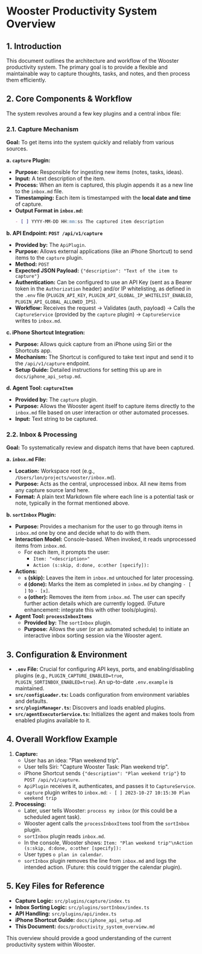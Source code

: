 # Wooster Productivity System Overview

## 1. Introduction

This document outlines the architecture and workflow of the Wooster productivity system. The primary goal is to provide a flexible and maintainable way to capture thoughts, tasks, and notes, and then process them efficiently.

## 2. Core Components & Workflow

The system revolves around a few key plugins and a central inbox file:

### 2.1. Capture Mechanism

**Goal:** To get items into the system quickly and reliably from various sources.

**a. `capture` Plugin:**
   - **Purpose:** Responsible for ingesting new items (notes, tasks, ideas).
   - **Input:** A text description of the item.
   - **Process:** When an item is captured, this plugin appends it as a new line to the `inbox.md` file.
   - **Timestamping:** Each item is timestamped with the **local date and time** of capture.
   - **Output Format in `inbox.md`:**
     ```markdown
     - [ ] YYYY-MM-DD HH:mm:ss The captured item description
     ```

**b. API Endpoint: `POST /api/v1/capture`**
   - **Provided by:** The `ApiPlugin`.
   - **Purpose:** Allows external applications (like an iPhone Shortcut) to send items to the `capture` plugin.
   - **Method:** `POST`
   - **Expected JSON Payload:** `{"description": "Text of the item to capture"}`
   - **Authentication:** Can be configured to use an API Key (sent as a Bearer token in the `Authorization` header) and/or IP whitelisting, as defined in the `.env` file (`PLUGIN_API_KEY`, `PLUGIN_API_GLOBAL_IP_WHITELIST_ENABLED`, `PLUGIN_API_GLOBAL_ALLOWED_IPS`).
   - **Workflow:** Receives the request -> Validates (auth, payload) -> Calls the `CaptureService` (provided by the `capture` plugin) -> `CaptureService` writes to `inbox.md`.

**c. iPhone Shortcut Integration:**
   - **Purpose:** Allows quick capture from an iPhone using Siri or the Shortcuts app.
   - **Mechanism:** The Shortcut is configured to take text input and send it to the `/api/v1/capture` endpoint.
   - **Setup Guide:** Detailed instructions for setting this up are in `docs/iphone_api_setup.md`.

**d. Agent Tool: `captureItem`**
   - **Provided by:** The `capture` plugin.
   - **Purpose:** Allows the Wooster agent itself to capture items directly to the `inbox.md` file based on user interaction or other automated processes.
   - **Input:** Text string to be captured.

### 2.2. Inbox & Processing

**Goal:** To systematically review and dispatch items that have been captured.

**a. `inbox.md` File:**
   - **Location:** Workspace root (e.g., `/Users/lon/projects/wooster/inbox.md`).
   - **Purpose:** Acts as the central, unprocessed inbox. All new items from any capture source land here.
   - **Format:** A plain text Markdown file where each line is a potential task or note, typically in the format mentioned above.

**b. `sortInbox` Plugin:**
   - **Purpose:** Provides a mechanism for the user to go through items in `inbox.md` one by one and decide what to do with them.
   - **Interaction Model:** Console-based. When invoked, it reads unprocessed items from `inbox.md`.
     - For each item, it prompts the user:
       - `Item: "<description>"`
       - `Action (s:skip, d:done, o:other [specify]): `
   - **Actions:**
     - **`s` (skip):** Leaves the item in `inbox.md` untouched for later processing.
     - **`d` (done):** Marks the item as completed in `inbox.md` by changing `- [ ]` to `- [x]`.
     - **`o` (other):** Removes the item from `inbox.md`. The user can specify further action details which are currently logged. (Future enhancement: integrate this with other tools/plugins).
   - **Agent Tool: `processInboxItems`**
     - **Provided by:** The `sortInbox` plugin.
     - **Purpose:** Allows the user (or an automated schedule) to initiate an interactive inbox sorting session via the Wooster agent.

## 3. Configuration & Environment

- **`.env` File:** Crucial for configuring API keys, ports, and enabling/disabling plugins (e.g., `PLUGIN_CAPTURE_ENABLED=true`, `PLUGIN_SORTINBOX_ENABLED=true`). An up-to-date `.env.example` is maintained.
- **`src/configLoader.ts`:** Loads configuration from environment variables and defaults.
- **`src/pluginManager.ts`:** Discovers and loads enabled plugins.
- **`src/agentExecutorService.ts`:** Initializes the agent and makes tools from enabled plugins available to it.

## 4. Overall Workflow Example

1.  **Capture:**
    - User has an idea: "Plan weekend trip".
    - User tells Siri: "Capture Wooster Task: Plan weekend trip".
    - iPhone Shortcut sends `{"description": "Plan weekend trip"}` to `POST /api/v1/capture`.
    - `ApiPlugin` receives it, authenticates, and passes it to `CaptureService`.
    - `capture` plugin writes to `inbox.md`:
      `- [ ] 2023-10-27 10:15:30 Plan weekend trip`
2.  **Processing:**
    - Later, user tells Wooster: `process my inbox` (or this could be a scheduled agent task).
    - Wooster agent calls the `processInboxItems` tool from the `sortInbox` plugin.
    - `sortInbox` plugin reads `inbox.md`.
    - In the console, Wooster shows: `Item: "Plan weekend trip"\nAction (s:skip, d:done, o:other [specify]):`
    - User types `o plan in calendar`.
    - `sortInbox` plugin removes the line from `inbox.md` and logs the intended action. (Future: this could trigger the calendar plugin).

## 5. Key Files for Reference

- **Capture Logic:** `src/plugins/capture/index.ts`
- **Inbox Sorting Logic:** `src/plugins/sortInbox/index.ts`
- **API Handling:** `src/plugins/api/index.ts`
- **iPhone Shortcut Guide:** `docs/iphone_api_setup.md`
- **This Document:** `docs/productivity_system_overview.md`

This overview should provide a good understanding of the current productivity system within Wooster. 